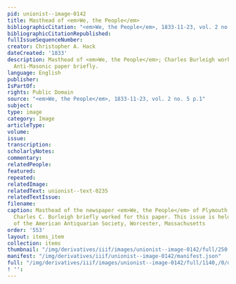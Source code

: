 ```yaml
---
pid: unionist--image-0142
title: Masthead of <em>We, the People</em>
bibliographicCitation: "<em>We, the People</em>, 1833-11-23, vol. 2 no. 5 p.1"
bibliographicCitationRepublished: 
fullIssueSequenceNumber: 
creator: Christopher A. Hack
dateCreated: '1833'
description: Masthead of <em>We, the People</em>; Charles Burleigh worked for this
  Anti-Masonic paper briefly.
language: English
publisher: 
IsPartOf: 
rights: Public Domain
source: "<em>We, the People</em>, 1833-11-23, vol. 2 no. 5 p.1"
subject: 
type: image
category: Image
articleType: 
volume: 
issue: 
transcription: 
scholarlyNotes: 
commentary: 
relatedPeople: 
featured: 
repeated: 
relatedImage: 
relatedText: unionist--text-0235
relatedTextIssue: 
filename: 
caption: Masthead of the newspaper <em>We, the People</em> of Plymouth, Massachusetts.
  Charles C. Burleigh briefly worked for this paper. This issue is held in the collection
  of the American Antiquarian Society, Worcester, Massachusetts
order: '553'
layout: items_item
collection: items
thumbnail: "/img/derivatives/iiif/images/unionist--image-0142/full/250,/0/default.jpg"
manifest: "/img/derivatives/iiif/unionist--image-0142/manifest.json"
full: "/img/derivatives/iiif/images/unionist--image-0142/full/1140,/0/default.jpg"
! '': 
---
```

